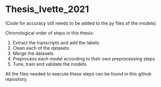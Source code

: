 # Thesis_Ivette_2021
(Code for accuracy still needs to be added to the py files of the models)

Chronological order of steps in this thesis:
1. Extract the transcripts and add the labels
2. Clean each of the datasets
3. Merge the datasets
4. Preprocess each model according to their own preprocessing steps
5. Tune, train and validate the models

All the files needed to execute these steps can be found in this github repository. 
